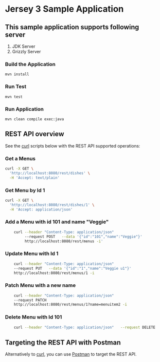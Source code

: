 # Jersey 3 Sample Application 

## This sample application supports following server
1. JDK Server
2. Grizzly Server


### Build the Application
`mvn install`
### Run Test

`mvn test`
### Run Application

`mvn clean compile exec:java`
## REST API overview

See the [curl][] scripts below with the REST API supported operations:

### Get a Menus

```bash
curl -X GET \
  'http://localhost:8080/rest/dishes' \
  -H 'Accept: text/plain'
```

### Get Menu by Id 1

```bash
curl -X GET \
  'http://localhost:8080/rest/dishes/1' \
  -H 'Accept: application/json'
```

### Add a Menu with id 101 and name "Veggie"

```bash
	curl --header "Content-Type: application/json"   
		 --request POST   --data '{"id":"101","name":"Veggie"}'   
		 http://localhost:8080/rest/menus -i'
```

### Update Menu with Id 1

```bash
	curl --header "Content-Type: application/json"   
	--request PUT   --data '{"id":"1","name":"Veggie u1"}'   
	http://localhost:8080/rest/menus/1 -i

```

### Patch Menu with a new name

```bash
	curl --header "Content-Type: application/json"   
	--request PATCH    
	http://localhost:8080/rest/menus/1?name=menuitem2 -i

```

### Delete Menu with Id 101

```bash
	curl --header "Content-Type: application/json"   --request DELETE    http://localhost:8080/rest/menus/1 -id

```




## Targeting the REST API with Postman

Alternatively to [curl][], you can use [Postman][] to target the REST API.


[Postman]: https://www.getpostman.com/
[curl]: https://curl.se/
